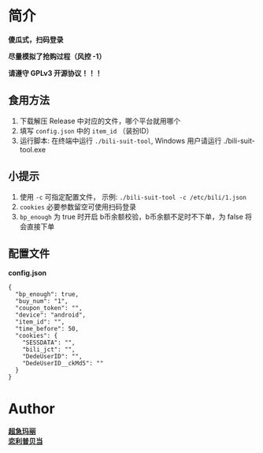 # 简介

**傻瓜式，扫码登录**

**尽量模拟了抢购过程（风控 -1）**

**请遵守 GPLv3 开源协议！！！**

## 食用方法
1. 下载解压 Release 中对应的文件，哪个平台就用哪个
2. 填写 `config.json` 中的 `item_id` （装扮ID）
3. 运行脚本: 在终端中运行 `./bili-suit-tool`, Windows 用户请运行 ./bili-suit-tool.exe

## 小提示
1. 使用 `-c` 可指定配置文件， 示例: `./bili-suit-tool -c /etc/bili/1.json`
2. `cookies` 必要参数留空可使用扫码登录
3. `bp_enough` 为 true 时开启 b币余额校验，b币余额不足时不下单，为 false 将会直接下单

## 配置文件

**config.json**

```
{
  "bp_enough": true,
  "buy_num": "1",
  "coupon_token": "",
  "device": "android",
  "item_id": "",
  "time_before": 50,
  "cookies": {
    "SESSDATA": "",
    "bili_jct": "",
    "DedeUserID": "",
    "DedeUserID__ckMd5": ""
  }
}
```

# Author
[**超急玛丽**](https://space.bilibili.com/24924450)  
[**恋利普贝当**](https://space.bilibili.com/2932835)

